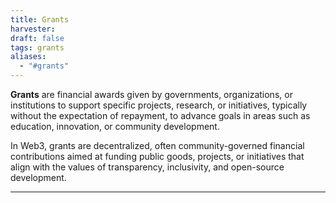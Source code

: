 ```yaml
---
title: Grants
harvester: 
draft: false
tags: grants
aliases:
  - "#grants"
---
```


**Grants** are financial awards given by governments, organizations, or institutions to support specific projects, research, or initiatives, typically without the expectation of repayment, to advance goals in areas such as education, innovation, or community development.

In Web3, grants are decentralized, often community-governed financial contributions aimed at funding public goods, projects, or initiatives that align with the values of transparency, inclusivity, and open-source development.

---

